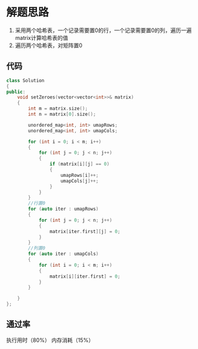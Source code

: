 # 解题思路
1. 采用两个哈希表，一个记录需要置0的行，一个记录需要置0的列，遍历一遍matrix计算哈希表的值
2. 遍历两个哈希表，对矩阵置0

## 代码

```cpp
class Solution
{
public:
	void setZeroes(vector<vector<int>>& matrix)
	{
		int m = matrix.size();
		int n = matrix[0].size();

		unordered_map<int, int> umapRows;
		unordered_map<int, int> umapCols;

		for (int i = 0; i < m; i++)
		{
			for (int j = 0; j < n; j++)
			{
				if (matrix[i][j] == 0)
				{
					umapRows[i]++;
					umapCols[j]++;
				}
			}
		}
		//行置0
		for (auto iter : umapRows)
		{
			for (int j = 0; j < n; j++)
			{
				matrix[iter.first][j] = 0;
			}
		}
		//列置0
		for (auto iter : umapCols)
		{
			for (int i = 0; i < m; i++)
			{
				matrix[i][iter.first] = 0;
			}
		}

	}
};
```

## 通过率
执行用时（80%） 内存消耗（15%）